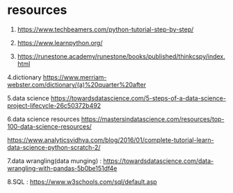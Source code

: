# resources 

1. https://www.techbeamers.com/python-tutorial-step-by-step/

2. https://www.learnpython.org/

3. https://runestone.academy/runestone/books/published/thinkcspy/index.html


4.dictionary https://www.merriam-webster.com/dictionary/(a)%20quarter%20after




5.data science https://towardsdatascience.com/5-steps-of-a-data-science-project-lifecycle-26c50372b492



6.data science resources https://mastersindatascience.com/resources/top-100-data-science-resources/


https://www.analyticsvidhya.com/blog/2016/01/complete-tutorial-learn-data-science-python-scratch-2/

7.data wrangling(data munging) : https://towardsdatascience.com/data-wrangling-with-pandas-5b0be151df4e


8.SQL : https://www.w3schools.com/sql/default.asp
